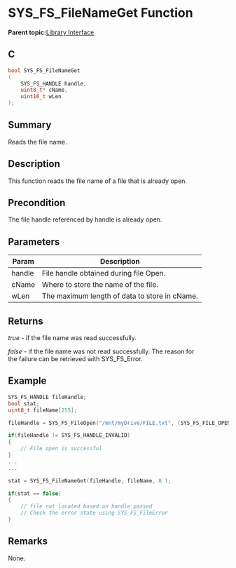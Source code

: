 # SYS\_FS\_FileNameGet Function

**Parent topic:**[Library Interface](GUID-42556FDF-A632-49FE-8A5E-9303A926578C.md)

## C

```c
bool SYS_FS_FileNameGet
(
    SYS_FS_HANDLE handle,
    uint8_t* cName,
    uint16_t wLen
);
```

## Summary

Reads the file name.

## Description

This function reads the file name of a file that is already open.

## Precondition

The file handle referenced by handle is already open.

## Parameters

|Param|Description|
|-----|-----------|
|handle|File handle obtained during file Open.|
|cName|Where to store the name of the file.|
|wLen|The maximum length of data to store in cName.|

## Returns

*true* - if the file name was read successfully.

*false* - if the file name was not read successfully. The reason for<br />the failure can be retrieved with SYS\_FS\_Error.

## Example

```c
SYS_FS_HANDLE fileHandle;
bool stat;
uint8_t fileName[255];

fileHandle = SYS_FS_FileOpen("/mnt/myDrive/FILE.txt", (SYS_FS_FILE_OPEN_READ));

if(fileHandle != SYS_FS_HANDLE_INVALID)
{
    // File open is successful
}
...
...

stat = SYS_FS_FileNameGet(fileHandle, fileName, 8 );

if(stat == false)
{
    // file not located based on handle passed
    // Check the error state using SYS_FS_FileError
}
```

## Remarks

None.

